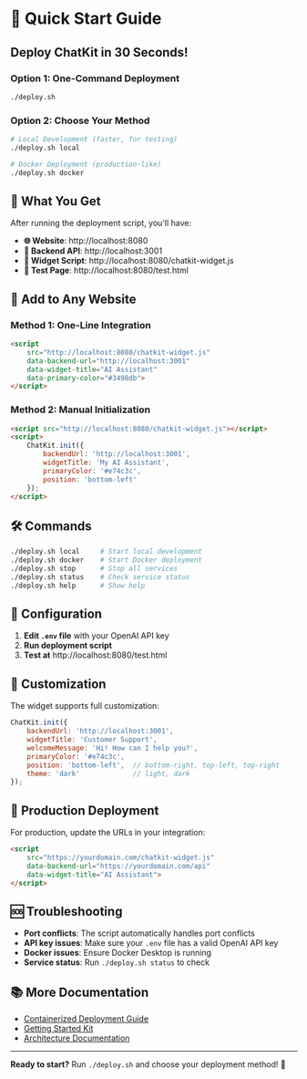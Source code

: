 # 🚀 Quick Start Guide

## Deploy ChatKit in 30 Seconds!

### Option 1: One-Command Deployment
```bash
./deploy.sh
```

### Option 2: Choose Your Method
```bash
# Local Development (faster, for testing)
./deploy.sh local

# Docker Deployment (production-like)
./deploy.sh docker
```

## 🎯 What You Get

After running the deployment script, you'll have:

- **🌐 Website**: http://localhost:8080
- **🔧 Backend API**: http://localhost:3001  
- **📱 Widget Script**: http://localhost:8080/chatkit-widget.js
- **🧪 Test Page**: http://localhost:8080/test.html

## 🔌 Add to Any Website

### Method 1: One-Line Integration
```html
<script 
    src="http://localhost:8080/chatkit-widget.js"
    data-backend-url="http://localhost:3001"
    data-widget-title="AI Assistant"
    data-primary-color="#3498db">
</script>
```

### Method 2: Manual Initialization
```html
<script src="http://localhost:8080/chatkit-widget.js"></script>
<script>
    ChatKit.init({
        backendUrl: 'http://localhost:3001',
        widgetTitle: 'My AI Assistant',
        primaryColor: '#e74c3c',
        position: 'bottom-left'
    });
</script>
```

## 🛠️ Commands

```bash
./deploy.sh local     # Start local development
./deploy.sh docker    # Start Docker deployment
./deploy.sh stop      # Stop all services
./deploy.sh status    # Check service status
./deploy.sh help      # Show help
```

## 🔧 Configuration

1. **Edit `.env` file** with your OpenAI API key
2. **Run deployment script**
3. **Test at** http://localhost:8080/test.html

## 🎨 Customization

The widget supports full customization:

```javascript
ChatKit.init({
    backendUrl: 'http://localhost:3001',
    widgetTitle: 'Customer Support',
    welcomeMessage: 'Hi! How can I help you?',
    primaryColor: '#e74c3c',
    position: 'bottom-left',  // bottom-right, top-left, top-right
    theme: 'dark'             // light, dark
});
```

## 🚀 Production Deployment

For production, update the URLs in your integration:

```html
<script 
    src="https://yourdomain.com/chatkit-widget.js"
    data-backend-url="https://yourdomain.com/api"
    data-widget-title="AI Assistant">
</script>
```

## 🆘 Troubleshooting

- **Port conflicts**: The script automatically handles port conflicts
- **API key issues**: Make sure your `.env` file has a valid OpenAI API key
- **Docker issues**: Ensure Docker Desktop is running
- **Service status**: Run `./deploy.sh status` to check

## 📚 More Documentation

- [Containerized Deployment Guide](containerized-deployment-guide.md)
- [Getting Started Kit](GETTING_STARTED_KIT.md)
- [Architecture Documentation](ARCHITECTURE_DOCUMENTATION.md)

---

**Ready to start?** Run `./deploy.sh` and choose your deployment method! 🎉
